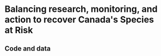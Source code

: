 
# Balancing research, monitoring, and action to recover Canada's Species at Risk

## Code and data
 
